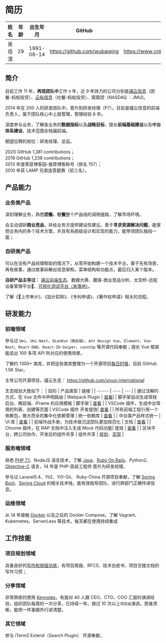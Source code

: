 # 简历

| 姓名   | 年龄 | 出生年月   | GitHub | 博客 | 掘金 |
| ------ | ---- | ---------- | ---------- | ---- | --- |
| 吴佰清 | 29   | 1991-06-14 | https://github.com/wubaiqing |  https://www.cnblogs.com/wubaiqing/ | https://juejin.im/user/5a0d37bc6fb9a0451a75ef5a |

## 简介

目前工作 11 年，**再现团队中**工作 `9` 年，近 9 年效力的公司分别是[禧云信息](http://www.xiyun.com.cn/)（团餐-蚂蚁投资）、[云纵信息](http://www.yunzongnet.com/)（社餐-蚂蚁投资）、窝窝团（NASDAQ ：JMU)。

2014 年在 200 人的研发团队中，晋升到研发经理（P7）。目前是禧云信息的前端负责人，属于团队核心中上层管理，管理经验 6 年。

深度参与业务，了解各业务的**数据指标**以及**战略目标**，擅长**前端基础建设**以及**中台体系建设**，技术范围全栈偏前端。

期望应聘的岗位：研发经理、总监。

2020 GitHub 1,381 contributions；  
2019 GitHub 1,238 contributions；  
2013 年度荣获博客园-推荐博客称号（排名 157）；  
2010 年获 LAMP 兄弟连答题赛（前三名）。

## 产品能力

### 业务类产品

深刻理解业务，熟悉**团餐、社餐**整个产品线的调用链路，了解市场环境。

会主动调研**商业竞品**，并给业务方提供建设性建议。善于**寻求资源解决问题**，能掌控业务内的多个技术方案，并且有系统级设计和实现的能力，能带领团队独挡一面；

### 自研类产品
可以在没有产品经理帮助的情况下，从零开始构建一个技术平台，善于先有场景，再有故事，通过故事拆解出信息架构，菜单结构和功能点，最后归入某个版本。

**自研产品主导过：** [禧云前端生态](http://note.youdao.com/noteshare?id=33985951c21d2d2898c8190412dc1219)、数据大屏、魔镜-商业竞品分析、太空桥-远程设备管理平台、[可视化测试平台（未落地）](https://xiyun-international.github.io/java-unit-docs/06-other/03-platform)。

了解《上市审计》、《加计扣除》、《专利申请》、《著作权申请》相关的流程。

## 研发能力

### 前端领域

参与过 `Umi`、`Umi-Next`、`QianKun（微前端）`、`Ant Design Vue`、`Element`、`Vue-Next`、`React-DND`、`React-ID-Swiper`、`countUp` 等开源代码奉献；擅长 Vue 框架能说出 100 多项 API 所对应的使用场景。

了解约 1300+ 类库，并把这些类库整理为一个开源项目[每日时报](https://github.com/wubaiqing/zaobao)，目前 GitHub 1.5K Star。

主导公司开源项目，禧云生态：
https://github.com/xiyun-international

生态规划大致如下：
| 目的 | 产品类型 | 链接 |
| ------ | ---- | --- |
| 通过注解的方式，在 Vue 文件中声明路由 | Webpack Plugin | [查看](https://github.com/xiyun-international/vue-route-webpack-plugin)|
| 脚手架自动生成常规后台、微前端、iFrame 的应用模板 | 脚手架 | [查看](https://github.com/xiyun-international/antd-ui-template) |
| VSCode 插件，生成中台常用的列表、创建等页面 | VSCode 插件 开发提效| [查看](https://github.com/xiyun-international/vscode-extends) |
| 所有前端工程引用一个依赖包，做大而全的集中化依赖管理 | 统一依赖库 | [查看](https://github.com/xiyun-international/deps) |
| 中台类产品样式统一 | UI 库 | [查看](https://github.com/xiyun-international/xy/tree/master/packages/ant-design-ui) |
| 前端作战手册，为技术做沉淀团队更加规范化 | 文档 | [查看](https://xiyun-international.github.io/standard/share.html) |
| Chrome 插件，在 RAP 文档中注入生成 Mock 代码功能| 提效 | [查看](https://github.com/xiyun-international/chrome-plugin) |
| 区块平台，跨公司协作，开发后的组件共享 | 组件共享 | [规划](https://github.com/xiyun-international/rfcs/tree/master/accepted/0002-block-platform-v1)、[实现](https://github.com/xiyun-international/block-display) |


### 服务端领域
熟悉 [PHP 7.1](https://github.com/wubaiqing/meipin)、NodeJS 语言技术，了解 [Java](https://github.com/wubaiqing/java)、[Ruby On Rails](https://github.com/wubaiqing/mayitemai)、Python2、[Objective-C](https://github.com/wubaiqing/privilege/tree/master/privilege) 语言，14 年是 PHP-高级工程师 晋升为研发经理。

参与过 Laravel5.4、Yii2、Yii1-Gii、 Ruby-China 开源项目奉献，了解 [Spring Boot](https://github.com/wubaiqing/java/tree/master/source/spring-boot)、[Spring Cloud](https://github.com/wubaiqing/java/tree/master/source/spring-cloud) 的相关技术栈，能有效指导团队、进行跨部门正确传递信息。

### 运维领域
从 14 年接触 [Docker](https://github.com/wubaiqing/docker-shadowsocks-python) 以及之后的 Docker Compose。了解 Vagrant、Kubernetes、ServerLess 等技术。每天都在使用持续集成

## 工作技能

### 项目规划领域
具备良好的[写作和排版功底](https://xiyun-international.github.io/java-unit-docs/04-complex/01-optimize)，有项目周报、RFCS、技术白皮书、项目交接文档的写作习惯；

### 分享领域
非常熟练的使用 [Keynotes](http://note.youdao.com/noteshare?id=33985951c21d2d2898c8190412dc1219)，有面对 40 人跟 CEO、CTO、COO 汇报的演讲经验，组织团队每周的一次分享，已持续一年。做过 10 次以上`项目级`演讲。思维清晰，能把一件事跟外行讲清楚。

### 其它领域
参与 iTerm2 Extend（Search Plugin） 开源奉献。
